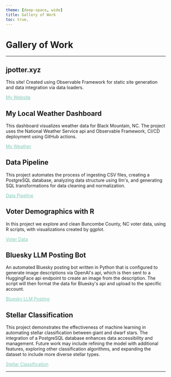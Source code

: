 ```yaml
---
theme: [deep-space, wide]
title: Gallery of Work
toc: true,
---
```


<body>



# Gallery of Work

---

## jpotter.xyz

This site! Created using Observable Framework for static site generation and data integration via data loaders.

<a href="/index">My Website</a>


## My Local Weather Dashboard

This dashboard visualizes weather data for Black Mountain, NC. The project uses the National Weather Service api and Observable Framework, CI/CD deployment using GitHub actions.

<a href="/my-weather">My Weather</a>

## Data Pipeline

This project automates the process of ingesting CSV files, creating a PostgreSQL database, analyzing data structure using llm's, and generating SQL transformations for data cleaning and normalization.

<a href="https://github.com/jpotter80/data-pipeline" target="_blank" rel="noopener noreferrer">Data Pipeline</a>

## Voter Demographics with R

In this project we explore and clean Buncombe County, NC voter data, using R scripts, with visualizations created by ggplot.

<a href="https://github.com/jpotter80/voter-data" target="_blank" rel="noopener noreferrer">Voter Data</a>

## Bluesky LLM Posting Bot

An automated Bluesky posting bot written in Python that is configured to generate image descriptions via OpenAI's api, which is then sent to a HuggingFace api endpoint to create an image from the description. The script will then format the data for Bluesky's api and upload to the specific account.

<a href="https://github.com/jpotter80/bluesky-llm-posting" target="_blank" rel="noopener noreferrer">Bluesky LLM Posting</a>

## Stellar Classification

This project demonstrates the effectiveness of machine learning in automating stellar classification between giant and dwarf stars. The integration of a PostgreSQL database enhances data accessibility and management. Future work may include refining the model with additional features, exploring other classification algorithms, and expanding the dataset to include more diverse stellar types.

<a href="https://github.com/jpotter80/stellar-classification" target="_blank" rel="noopener noreferrer">Stellar Classification</a>

---

</body>

<style>

a[href] {
  color: #7fc8b6;
}

</style>


